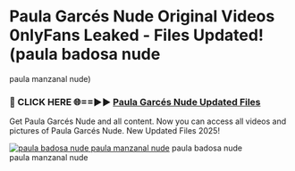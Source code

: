 # Paula Garcés Nude Original Videos 0nlyFans Leaked - Files Updated! (paula badosa nude<br>
paula manzanal nude)

<h3>🔴 CLICK HERE 🌐==►► <a href="https://tinyurl.com/2p9ay9w9" rel="nofollow">Paula Garcés Nude Updated Files</a></h3>

Get Paula Garcés Nude and all content. Now you can access all videos and pictures of Paula Garcés Nude. New Updated Files 2025!

[![paula badosa nude<br>
paula manzanal nude](https://i.imgur.com/KQgVmj3.gif)](https://tinyurl.com/2p9ay9w9)
paula badosa nude<br>
paula manzanal nude